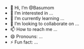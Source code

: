 - 👋 Hi, I’m @Basumom
- 👀 I’m interested in ...
- 🌱 I’m currently learning ...
- 💞️ I’m looking to collaborate on ...
- 📫 How to reach me ...
- 😄 Pronouns: ...
- ⚡ Fun fact: ...

<!---
Basumom/Basumom is a ✨ special ✨ repository because its `README.md` (this file) appears on your GitHub profile.
You can click the Preview link to take a look at your changes.
--->
